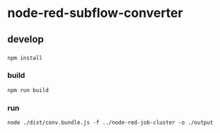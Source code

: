 # node-red-subflow-converter

## develop
### 
```
npm install
```
### build
```
npm run build 
```

### run
```
node ./dist/conv.bundle.js -f ../node-red-job-cluster -o ./output
```